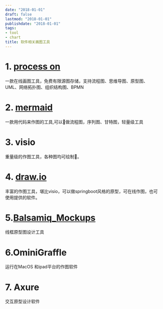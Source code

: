 ```yaml
---
date: "2018-01-01"
draft: false
lastmod: "2018-01-01"
publishdate: "2018-01-01"
tags:
- tool
- chart
title: 软件相关画图工具
---
```

# 1. [process on](https://www.processon.com/)

一款在线画图工具，免费有限源图存储，支持流程图、思维导图、原型图、UML、网络拓扑图、组织结构图、BPMN

# 2. [mermaid](https://mermaidjs.github.io/)

一款用代码来作图的工具,可以做流程图，序列图、甘特图，轻量级工具

# 3. visio

重量级的作图工具，各种图均可绘制。

# 4. [draw.io](https://www.draw.io/)

丰富的作图工具，堪比visio，可以做springboot风格的原型，可在线作图，也可使用提供的软件。


# 5.[Balsamiq_Mockups](https://balsamiq.com/wireframes/)

线框原型图设计工具

# 6.OminiGraffle
运行在MacOS 和ipad平台的作图软件

# 7. Axure 
交互原型设计软件



